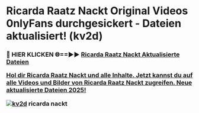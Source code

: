 # Ricarda Raatz Nackt Original Videos 0nlyFans durchgesickert - Dateien aktualisiert! (kv2d)

<h3>🔴 HIER KLICKEN 🌐==►► <a href="https://tinyurl.com/h6vf6nb8" rel="nofollow">Ricarda Raatz Nackt Aktualisierte Dateien

Hol dir Ricarda Raatz Nackt und alle Inhalte. Jetzt kannst du auf alle Videos und Bilder von Ricarda Raatz Nackt zugreifen. Neue aktualisierte Dateien 2025!

[![kv2d](https://i.imgur.com/sD4kR3V.gif)](https://tinyurl.com/h6vf6nb8)
ricarda nackt